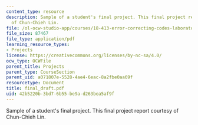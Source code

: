 ```yaml
---
content_type: resource
description: Sample of a student's final project. This final project report courtesy
  of Chun-Chieh Lin.
file: /ol-ocw-studio-app/courses/18-413-error-correcting-codes-laboratory-spring-2004/42b5220b3bd76b55be9ad263bea5af9f_final_draft.pdf
file_size: 87467
file_type: application/pdf
learning_resource_types:
- Projects
license: https://creativecommons.org/licenses/by-nc-sa/4.0/
ocw_type: OCWFile
parent_title: Projects
parent_type: CourseSection
parent_uid: a071807e-5528-4ae4-6eac-8a2fbe0aa69f
resourcetype: Document
title: final_draft.pdf
uid: 42b5220b-3bd7-6b55-be9a-d263bea5af9f
---
```

Sample of a student's final project. This final project report courtesy of Chun-Chieh Lin.